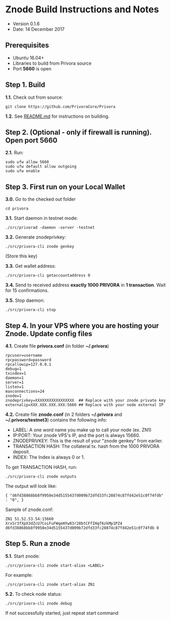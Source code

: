 Znode Build Instructions and Notes
=============================
 - Version 0.1.6
 - Date: 14 December 2017

Prerequisites
-------------
 - Ubuntu 16.04+
 - Libraries to build from Privora source
 - Port **5660** is open

Step 1. Build
----------------------
**1.1.**  Check out from source:

    git clone https://github.com/PrivoraCore/Privora

**1.2.**  See [README.md](README.md) for instructions on building.

Step 2. (Optional - only if firewall is running). Open port 5660
----------------------
**2.1.**  Run:

    sudo ufw allow 5660
    sudo ufw default allow outgoing
    sudo ufw enable

Step 3. First run on your Local Wallet
----------------------
**3.0.**  Go to the checked out folder

    cd privora

**3.1.**  Start daemon in testnet mode:

    ./src/privorad -daemon -server -testnet

**3.2.**  Generate znodeprivkey:

    ./src/privora-cli znode genkey

(Store this key)

**3.3.**  Get wallet address:

    ./src/privora-cli getaccountaddress 0

**3.4.**  Send to received address **exactly 1000 PRIVORA** in **1 transaction**. Wait for 15 confirmations.

**3.5.**  Stop daemon:

    ./src/privora-cli stop

Step 4. In your VPS where you are hosting your Znode. Update config files
----------------------
**4.1.**  Create file **privora.conf** (in folder **~/.privora**)

    rpcuser=username
    rpcpassword=password
    rpcallowip=127.0.0.1
    debug=1
    txindex=1
    daemon=1
    server=1
    listen=1
    maxconnections=24
    znode=1
    znodeprivkey=XXXXXXXXXXXXXXXXX  ## Replace with your znode private key
    externalip=XXX.XXX.XXX.XXX:5660 ## Replace with your node external IP

**4.2.**  Create file **znode.conf** (in 2 folders **~/.privora** and **~/.privora/testnet3**) contains the following info:
 - LABEL: A one word name you make up to call your node (ex. ZN1)
 - IP:PORT: Your znode VPS's IP, and the port is always 15660.
 - ZNODEPRIVKEY: This is the result of your "znode genkey" from earlier.
 - TRANSACTION HASH: The collateral tx. hash from the 1000 PRIVORA deposit.
 - INDEX: The Index is always 0 or 1.

To get TRANSACTION HASH, run:

    ./src/privora-cli znode outputs

The output will look like:

    { "d6fd38868bb8f9958e34d5155437d009b72dfd33fc28874c87fd42e51c0f74fdb" : "0", }

Sample of znode.conf:

    ZN1 51.52.53.54:15660 XrxSr3fXpX3dZcU7CoiFuFWqeHYw83r28btCFfIHqf6zkMp1PZ4 d6fd38868bb8f9958e34d5155437d009b72dfd33fc28874c87fd42e51c0f74fdb 0

Step 5. Run a znode
----------------------
**5.1.**  Start znode:

    ./src/privora-cli znode start-alias <LABEL>

For example:

    ./src/privora-cli znode start-alias ZN1

**5.2.**  To check node status:

    ./src/privora-cli znode debug

If not successfully started, just repeat start command
